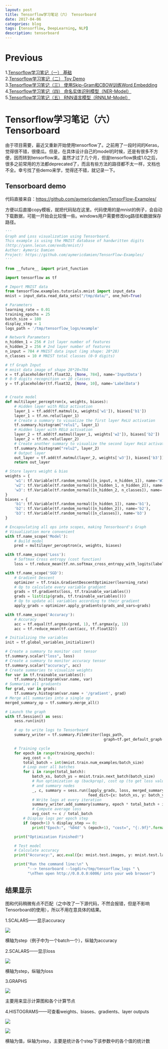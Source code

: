```yaml
--- 
layout: post 
title: Tensorflow学习笔记（六） Tensorboard
date: 2017-04-06 
categories: blog 
tags: [tensorflow, DeepLearning, NLP] 
description: tensorboard
--- 
```

# Previous

1.[Tensorflow学习笔记（一） 基础](http://skyhigh233.com/blog/2016/10/10/tf-note1/)  
2.[Tensorflow学习笔记（二） Toy Demo](http://skyhigh233.com/blog/2016/10/14/tf-note2/)  
3.[Tensorflow学习笔记（三） 使用Skip-Gram和CBOW训练Word Embedding](http://skyhigh233.com/blog/2016/10/14/tf-note3/)  
4.[Tensorflow学习笔记（四） 命名实体识别模型（NER-Model）](http://skyhigh233.com/blog/2016/10/14/tf-note4/)  
5.[Tensorflow学习笔记（五） RNN语言模型（RNNLM-Model）](http://skyhigh233.com/blog/2016/10/14/tf-note5/)  

# Tensorflow学习笔记（六） Tensorboard

由于项目需要，最近又重新开始使用tensorflow了。之前用了一段时间的Keras，觉得很不错，很傻瓜。但是，在具体设计自己的model的时候，还是有很多不方便，因而转到tensorflow来。虽然才过了几个月，但是tensorflow换成1.0之后，很多之前常用的方法都deprecated了，而且有些方法的路径都不太一样，文档也不全。幸亏找了些demo来学，觉得还不错，就记录一下。

## Tensorboard demo

代码直接来自：https://github.com/aymericdamien/TensorFlow-Examples/

方便以后直接copy模板，就把代码贴在这里。代码使用的是mnist的例子，会自动下载数据，可能一开始会比较慢一些。windows用户需要修改log路径和数据保存路径。

```python
'''
Graph and Loss visualization using Tensorboard.
This example is using the MNIST database of handwritten digits
(http://yann.lecun.com/exdb/mnist/)
Author: Aymeric Damien
Project: https://github.com/aymericdamien/TensorFlow-Examples/
'''

from __future__ import print_function

import tensorflow as tf

# Import MNIST data
from tensorflow.examples.tutorials.mnist import input_data
mnist = input_data.read_data_sets("/tmp/data/", one_hot=True)

# Parameters
learning_rate = 0.01
training_epochs = 25
batch_size = 100
display_step = 1
logs_path = '/tmp/tensorflow_logs/example'

# Network Parameters
n_hidden_1 = 256 # 1st layer number of features
n_hidden_2 = 256 # 2nd layer number of features
n_input = 784 # MNIST data input (img shape: 28*28)
n_classes = 10 # MNIST total classes (0-9 digits)

# tf Graph Input
# mnist data image of shape 28*28=784
x = tf.placeholder(tf.float32, [None, 784], name='InputData')
# 0-9 digits recognition => 10 classes
y = tf.placeholder(tf.float32, [None, 10], name='LabelData')


# Create model
def multilayer_perceptron(x, weights, biases):
    # Hidden layer with RELU activation
    layer_1 = tf.add(tf.matmul(x, weights['w1']), biases['b1'])
    layer_1 = tf.nn.relu(layer_1)
    # Create a summary to visualize the first layer ReLU activation
    tf.summary.histogram("relu1", layer_1)
    # Hidden layer with RELU activation
    layer_2 = tf.add(tf.matmul(layer_1, weights['w2']), biases['b2'])
    layer_2 = tf.nn.relu(layer_2)
    # Create another summary to visualize the second layer ReLU activation
    tf.summary.histogram("relu2", layer_2)
    # Output layer
    out_layer = tf.add(tf.matmul(layer_2, weights['w3']), biases['b3'])
    return out_layer

# Store layers weight & bias
weights = {
    'w1': tf.Variable(tf.random_normal([n_input, n_hidden_1]), name='W1'),
    'w2': tf.Variable(tf.random_normal([n_hidden_1, n_hidden_2]), name='W2'),
    'w3': tf.Variable(tf.random_normal([n_hidden_2, n_classes]), name='W3')
}
biases = {
    'b1': tf.Variable(tf.random_normal([n_hidden_1]), name='b1'),
    'b2': tf.Variable(tf.random_normal([n_hidden_2]), name='b2'),
    'b3': tf.Variable(tf.random_normal([n_classes]), name='b3')
}

# Encapsulating all ops into scopes, making Tensorboard's Graph
# Visualization more convenient
with tf.name_scope('Model'):
    # Build model
    pred = multilayer_perceptron(x, weights, biases)

with tf.name_scope('Loss'):
    # Softmax Cross entropy (cost function)
    loss = tf.reduce_mean(tf.nn.softmax_cross_entropy_with_logits(labels=y, logits=pred))

with tf.name_scope('SGD'):
    # Gradient Descent
    optimizer = tf.train.GradientDescentOptimizer(learning_rate)
    # Op to calculate every variable gradient
    grads = tf.gradients(loss, tf.trainable_variables())
    grads = list(zip(grads, tf.trainable_variables()))
    # Op to update all variables according to their gradient
    apply_grads = optimizer.apply_gradients(grads_and_vars=grads)

with tf.name_scope('Accuracy'):
    # Accuracy
    acc = tf.equal(tf.argmax(pred, 1), tf.argmax(y, 1))
    acc = tf.reduce_mean(tf.cast(acc, tf.float32))

# Initializing the variables
init = tf.global_variables_initializer()

# Create a summary to monitor cost tensor
tf.summary.scalar("loss", loss)
# Create a summary to monitor accuracy tensor
tf.summary.scalar("accuracy", acc)
# Create summaries to visualize weights
for var in tf.trainable_variables():
    tf.summary.histogram(var.name, var)
# Summarize all gradients
for grad, var in grads:
    tf.summary.histogram(var.name + '/gradient', grad)
# Merge all summaries into a single op
merged_summary_op = tf.summary.merge_all()

# Launch the graph
with tf.Session() as sess:
    sess.run(init)

    # op to write logs to Tensorboard
    summary_writer = tf.summary.FileWriter(logs_path,
                                            graph=tf.get_default_graph())

    # Training cycle
    for epoch in range(training_epochs):
        avg_cost = 0.
        total_batch = int(mnist.train.num_examples/batch_size)
        # Loop over all batches
        for i in range(total_batch):
            batch_xs, batch_ys = mnist.train.next_batch(batch_size)
            # Run optimization op (backprop), cost op (to get loss value)
            # and summary nodes
            _, c, summary = sess.run([apply_grads, loss, merged_summary_op],
                                     feed_dict={x: batch_xs, y: batch_ys})
            # Write logs at every iteration
            summary_writer.add_summary(summary, epoch * total_batch + i)
            # Compute average loss
            avg_cost += c / total_batch
        # Display logs per epoch step
        if (epoch+1) % display_step == 0:
            print("Epoch:", '%04d' % (epoch+1), "cost=", "{:.9f}".format(avg_cost))

    print("Optimization Finished!")

    # Test model
    # Calculate accuracy
    print("Accuracy:", acc.eval({x: mnist.test.images, y: mnist.test.labels}))

    print("Run the command line:\n" \
          "--> tensorboard --logdir=/tmp/tensorflow_logs " \
          "\nThen open http://0.0.0.0:6006/ into your web browser")
```

## 结果显示

图和代码稍微有点不匹配（之中改了一下源代码，不然会报错，但是不影响Tensorboard的使用），所以不用在意具体的结果。

1.SCALARS——显示accuracy

![](http://bloglxm.oss-cn-beijing.aliyuncs.com/tf-note6-1.png)

横轴为step（例子中为一个batch一个），纵轴为accuracy

2.SCALARS——显示loss

![](http://bloglxm.oss-cn-beijing.aliyuncs.com/tf-note6-2.png)

横轴为step，纵轴为loss

3.GRAPHS

![](http://bloglxm.oss-cn-beijing.aliyuncs.com/tf-note6-3.png)

主要用来显示计算图和各个计算节点

4.HISTOGRAMS——可查看weights、biases、gradients、layer outputs

![](http://bloglxm.oss-cn-beijing.aliyuncs.com/tf-note6-4.png)

![](http://bloglxm.oss-cn-beijing.aliyuncs.com/tf-note6-5.png)

横轴为值，纵轴为step，主要是统计各个step下该参数中的各个值的统计数


